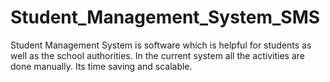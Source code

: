 # Student_Management_System_SMS
Student Management System is software which is helpful for students as well as the  school authorities. In the current system all the activities are done manually. Its time  saving and scalable.
